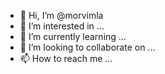 - 👋 Hi, I’m @morvimla
- 👀 I’m interested in ...
- 🌱 I’m currently learning ...
- 💞️ I’m looking to collaborate on ...
- 📫 How to reach me ...

<!---
morvimla/morvimla is a ✨ special ✨ repository because its `README.md` (this file) appears on your GitHub profile.
You can click the Preview link to take a look at your changes.
--->
